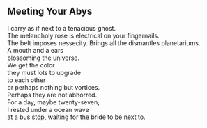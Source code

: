 Meeting Your Abys
-----------------
I carry as if next to a tenacious ghost.  
The melancholy rose is electrical on your fingernails.  
The belt imposes nessecity. Brings all the dismantles planetariums.  
A mouth and a ears  
blossoming the universe.  
We get the color  
they must lots to upgrade  
to each other  
or perhaps nothing but vortices.  
Perhaps they are not abhorred.  
For a day, maybe twenty-seven,  
I rested under a ocean wave  
at a bus stop, waiting for the bride to be next to.  
